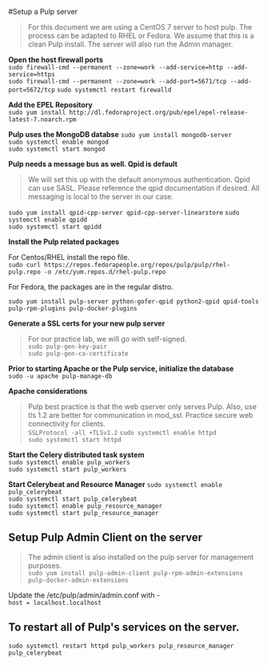 #Setup a Pulp server  
> For this document we are using a CentOS 7 server to host pulp. The process can be adapted to RHEL or Fedora. We assume that this is a clean Pulp install. The server will also run the Admin manager.  

**Open the host firewall ports**  
`sudo firewall-cmd --permanent --zone=work --add-service=http --add-service=https`  
`sudo firewall-cmd --permanent --zone=work --add-port=5671/tcp --add-port=5672/tcp`
`sudo systemctl restart firewalld`  

**Add the EPEL Repository**  
`sudo yum install http://dl.fedoraproject.org/pub/epel/epel-release-latest-7.noarch.rpm`

**Pulp uses the MongoDB databse**
`sudo yum install mongodb-server`  
`sudo systemctl enable mongod`  
`sudo systemctl start mongod`  

**Pulp needs a message bus as well. Qpid is default**  
> We will set this up with the default anonymous authentication. Qpid can use SASL. Please reference the qpid documentation if desired. All messaging is local to the server in our case.  

`sudo yum install qpid-cpp-server qpid-cpp-server-linearstore`
`sudo systemctl enable qpidd`  
`sudo systemctl start qpidd`  

**Install the Pulp related packages**  

For Centos/RHEL install the repo file.  
`sudo curl https://repos.fedorapeople.org/repos/pulp/pulp/rhel-pulp.repo -o /etc/yum.repos.d/rhel-pulp.repo`  

For Fedora, the packages are in the regular distro.  

`sudo yum install pulp-server python-gofer-qpid python2-qpid qpid-tools pulp-rpm-plugins pulp-docker-plugins`  

**Generate a SSL certs for your new pulp server**
> For our practice lab, we will go with self-signed.  
`sudo pulp-gen-key-pair`  
`sudo pulp-gen-ca-certificate`  

**Prior to starting Apache or the Pulp service, initialize the database**  
`sudo -u apache pulp-manage-db`  

**Apache considerations**  
> Pulp best practice is that the web qserver only serves Pulp. Also, use tls 1.2 are better for communication in mod_ssl. Practice secure web connectivity for clients.  
`SSLProtocol -all +TLSv1.2` 
`sudo systemctl enable httpd`  
`sudo systemctl start httpd`

**Start the Celery distributed task system**  
`sudo systemctl enable pulp_workers`  
`sudo systemctl start pulp_workers`  

**Start Celerybeat and Resource Manager**
`sudo systemctl enable pulp_celerybeat`  
`sudo systemctl start pulp_celerybeat`  
`sudo systemctl enable pulp_resource_manager`  
`sudo systemctl start pulp_resource_manager`  

## Setup Pulp Admin Client on the server  
> The admin client is also installed on the pulp server for management purposes.  
`sudo yum install pulp-admin-client pulp-rpm-admin-extensions pulp-docker-admin-extensions`  

Update the /etc/pulp/admin/admin.conf with -  
`host = localhost.localhost`  

## To restart all of Pulp's services on the server.  
`sudo systemctl restart httpd pulp_workers pulp_resource_manager pulp_celerybeat`  

